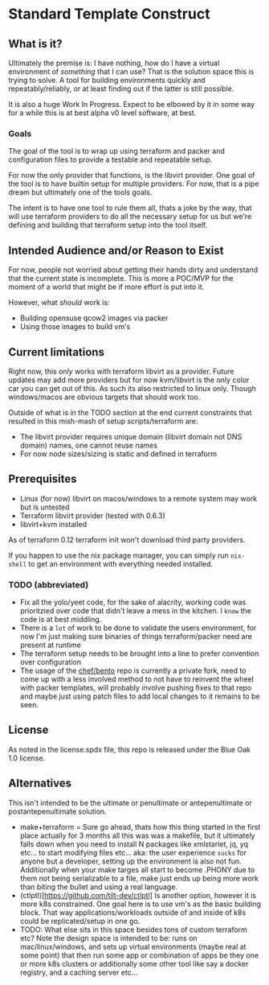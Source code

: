 # Standard Template Construct

## What is it?

Ultimately the premise is: I have nothing, how do I have a virtual environment of *something* that I can use? That is the solution space this is trying to solve. A tool for building environments quickly and repeatably/reliably, or at least finding out if the latter is still possible.

It is also a huge Work In Progress. Expect to be elbowed by it in some way for a while this is at best alpha v0 level software, at best.

### Goals

The goal of the tool is to wrap up using terraform and packer and configuration files to provide a testable and repeatable setup.

For now the only provider that functions, is the libvirt provider. One goal of the tool is to have builtin setup for multiple providers. For now, that is a pipe dream but ultimately one of the tools goals.

The intent is to have one tool to rule them all, thats a joke by the way, that will use terraform providers to do all the necessary setup for us but we're defining and building that terraform setup into the tool itself.

## Intended Audience and/or Reason to Exist

For now, people not worried about getting their hands dirty and understand that the current state is incomplete. This is more a POC/MVP for the moment of a world that might be if more effort is put into it.

However, what *should* work is:
- Building opensuse qcow2 images via packer
- Using those images to build vm's

## Current limitations

Right now, this *only* works with terraform libvirt as a provider. Future updates may add more providers but for now kvm/libvirt is the only color car you can get out of this. As such its also restricted to linux only. Though windows/macos are obvious targets that should work too.

Outside of what is in the TODO section at the end current constraints that resulted in this mish-mash of setup scripts/terraform are:
- The libvirt provider requires unique domain (libvirt domain not DNS domain) names, one cannot reuse names
- For now node sizes/sizing is static and defined in terraform

## Prerequisites

- Linux (for now) libvirt on macos/windows to a remote system may work but is untested
- Terraform libvirt provider (tested with 0.6.3)
- libvirt+kvm installed

As of terraform 0.12 terraform init won't download third party providers.

If you happen to use the nix package manager, you can simply run `nix-shell` to
get an environment with everything needed installed.

### TODO (abbreviated)

- Fix all the yolo/yeet code, for the sake of alacrity, working code was prioritzied over code that didn't leave a mess in the kitchen. I `know` the code is at best middling.
- There is a `lot` of work to be done to validate the users environment, for now I'm just making sure binaries of things terraform/packer need are present at runtime
- The terraform setup needs to be brought into a line to prefer convention over configuration
- The usage of the [chef/bento](https://github.com/chef/bento) repo is currently a private fork, need to come up with a less involved method to not have to reinvent the wheel with packer templates, will probably involve pushing fixes to that repo and maybe just using patch files to add local changes to it remains to be seen.

## License

As noted in the license.spdx file, this repo is released under the Blue Oak 1.0 license.

## Alternatives

This isn't intended to be the ultimate or penultimate or antepenultimate or postantepenultimate solution.

- make+terraform = Sure go ahead, thats how this thing started in the first place actually for 3 months all this was was a makefile, but it ultimately falls down when you need to install N packages like xmlstarlet, jq, yq etc... to start modifying files etc... aka: the user experience `sucks` for anyone but a developer, setting up the environment is also not fun. Additionally when your make targes all start to become .PHONY due to them not being serializable to a file, make just ends up being more work than biting the bullet and using a real language.
- (ctlptl)[https://github.com/tilt-dev/ctlptl] Is another option, however it is more k8s constrained. One goal here is to use vm's as the basic building block. That way applications/workloads outside of and inside of k8s could be replicated/setup in one go.
- TODO: What else sits in this space besides tons of custom terraform etc? Note the design space is intended to be: runs on mac/linux/windows, and sets up virtual environments (maybe real at some point) that then run some app or combination of apps be they one or more k8s clusters or additionally some other tool like say a docker registry, and a caching server etc...
